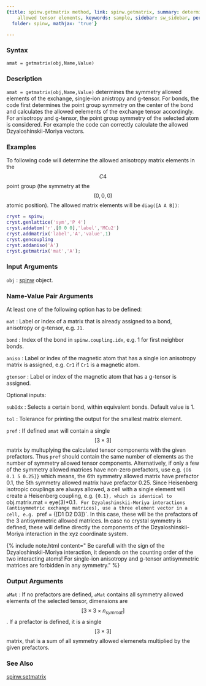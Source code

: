 ```yaml
---
{title: spinw.getmatrix method, link: spinw.getmatrix, summary: determines the symmetry
    allowed tensor elements, keywords: sample, sidebar: sw_sidebar, permalink: spinw_getmatrix.html,
  folder: spinw, mathjax: 'true'}

---
```

  
### Syntax
  
`amat = getmatrix(obj,Name,Value)`
  
### Description
  
`amat = getmatrix(obj,Name,Value)` determines the symmetry allowed
elements of the exchange, single-ion anistropy and g-tensor. For bonds,
the code first determines the point group symmetry on the center of the
bond and calculates the allowed eelements of the exchange tensor
accordingly. For anisotropy and g-tensor, the point group symmetry of the
selected atom is considered. For example the code can correctly calculate
the allowed Dzyaloshinskii-Moriya vectors.
  
### Examples
  
To following code will determine the allowed anisotropy matrix elements
in the $$C4$$ point group (the symmetry at the $$(0,0,0)$$ atomic position).
The allowed matrix elements will be `diag([A A B])`:
 
```matlab
cryst = spinw;
cryst.genlattice('sym','P 4')
cryst.addatom('r',[0 0 0],'label','MCu2')
cryst.addmatrix('label','A','value',1)
cryst.gencoupling
cryst.addaniso('A')
cryst.getmatrix('mat','A');
```
  
### Input Arguments
  
`obj`
: [spinw](spinw.html) object.
  
### Name-Value Pair Arguments
 
At least one of the following option has to be defined:
  
`mat`
: Label or index of a matrix that is already assigned to
  a bond, anisotropy or g-tensor, e.g. `J1`.
  
`bond`
: Index of the bond in `spinw.coupling.idx`, e.g. 1 for first neighbor
  bonds.
  
`aniso`
: Label or index of the magnetic atom that has a single ion
  anisotropy matrix is assigned, e.g. `Cr1` if `Cr1` is a magnetic atom.
  
`gtensor`
: Label or index of the magnetic atom that has a g-tensor is 
  assigned.
 
Optional inputs:
  
`subIdx`
: Selects a certain bond, within equivalent bonds. Default value is 1.
 
`tol`
: Tolerance for printing the output for the smallest matrix
  element.
  
`pref`
: If defined `amat` will contain a single $$[3\times 3]$$ matrix by
  multuplying the calculated tensor components with the given prefactors.
  Thus `pref` should contain the same number of elements as the number of
  symmetry allowed tensor components. Alternatively, if only a few of the
  symmetry allowed matrices have non-zero prefactors, use e.g. 
  `{[6 0.1 5 0.25]}` which means, the 6th symmetry allowed matrix have
  prefactor 0.1, the 5th symmetry allowed matrix have prefactor 0.25.
  Since Heisenberg isotropic couplings are always allowed, a cell with a
  single element will create a Heisenberg coupling, e.g. `{0.1}, which is
  identical to `obj.matrix.mat = eye(3)*0.1`. For Dzyaloshinskii-Moriya
  interactions (antisymmetric exchange matrices), use a three element
  vector in a cell, e.g. `pref = {[D1 D2 D3]}`. In this case, these will
  be the prefactors of the 3 antisymmetric allowed matrices. In
  case no crystal symmetry is defined, these will define directly the
  components of the  Dzyaloshinskii-Moriya interaction in the xyz
  coordinate system.
 
  {% include note.html content=" Be carefull with the sign of the Dzyaloshinskii-Moriya
  interaction, it depends on the counting order of the two interacting
  atoms! For single-ion anisotropy and g-tensor antisymmetric matrices
  are forbidden in any symmetry." %}
  
### Output Arguments
  
`aMat`
: If no prefactors are defined, `aMat` contains all symmetry
  allowed elements of the selected tensor, dimensions are $$[3\times 3\times n_{symmat}]$$.
  If a prefactor is defined, it is a single $$[3\times 3]$$ matrix, that is
  a sum of all symmetry allowed elemenets multiplied by the given
  prefactors.
  
### See Also
  
[spinw.setmatrix](spinw_setmatrix.html)
 

